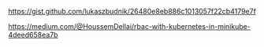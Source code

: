 https://gist.github.com/lukaszbudnik/26480e8eb886c1013057f22cb4179e7f

https://medium.com/@HoussemDellai/rbac-with-kubernetes-in-minikube-4deed658ea7b